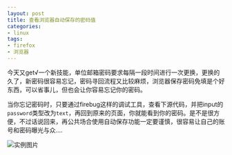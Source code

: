 ```yaml
---
layout: post
title: 查看浏览器自动保存的密码值
categories:
- linux	
tags:
- firefox
- 浏览器
---
```



今天又get√一个新技能，单位邮箱密码要求每隔一段时间进行一次更换，更换的久了，新密码很容易忘记，密码寻回流程又比较麻烦，浏览器保存密码免填是个好东西，可以省事儿，但也会让你容易忘记你的密码。

当你忘记密码时，只要通过firebug这样的调试工具，查看下源代码，并把input的`password`类型改为`text`，再回到原来的页面，你就能看到你的密码。是不是很方便，不过话说回来，再公共场合使用自动保存功能一定要谨慎，很容易让自己的账号和密码曝光与众....


![实例图片]({{site.IMG_PATH}}/view-passwd.png) 

